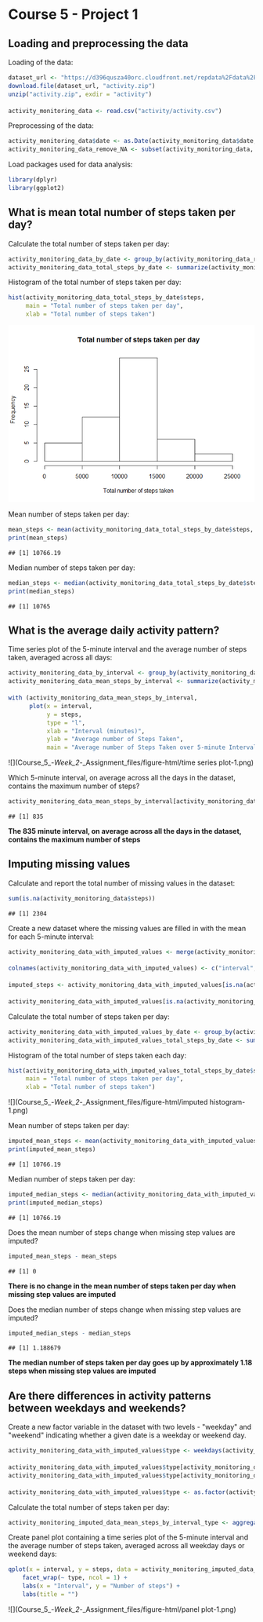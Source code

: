# Course 5 - Project 1





## Loading and preprocessing the data

Loading of the data:


```r
dataset_url <- "https://d396qusza40orc.cloudfront.net/repdata%2Fdata%2Factivity.zip"
download.file(dataset_url, "activity.zip")
unzip("activity.zip", exdir = "activity")

activity_monitoring_data <- read.csv("activity/activity.csv")
```

Preprocessing of the data: 


```r
activity_monitoring_data$date <- as.Date(activity_monitoring_data$date, "%Y-%m-%d")
activity_monitoring_data_remove_NA <- subset(activity_monitoring_data, steps != "NA")
```

Load packages used for data analysis:


```r
library(dplyr)
library(ggplot2)
```

## What is mean total number of steps taken per day?

Calculate the total number of steps taken per day:


```r
activity_monitoring_data_by_date <- group_by(activity_monitoring_data_remove_NA, date)
activity_monitoring_data_total_steps_by_date <- summarize(activity_monitoring_data_by_date, steps = sum(steps))
```

Histogram of the total number of steps taken per day:


```r
hist(activity_monitoring_data_total_steps_by_date$steps, 
     main = "Total number of steps taken per day", 
     xlab = "Total number of steps taken")
```

![](Course_5_-_Week_2_-_Assignment_files/figure-html/histogram-1.png)<!-- -->

Mean number of steps taken per day:


```r
mean_steps <- mean(activity_monitoring_data_total_steps_by_date$steps, na.rm = TRUE)
print(mean_steps)
```

```
## [1] 10766.19
```

Median number of steps taken per day:


```r
median_steps <- median(activity_monitoring_data_total_steps_by_date$steps, na.rm = TRUE)
print(median_steps)
```

```
## [1] 10765
```

## What is the average daily activity pattern?

Time series plot of the 5-minute interval and the average number of steps taken, averaged across all days:


```r
activity_monitoring_data_by_interval <- group_by(activity_monitoring_data_remove_NA, interval)
activity_monitoring_data_mean_steps_by_interval <- summarize(activity_monitoring_data_by_interval, steps = mean(steps))

with (activity_monitoring_data_mean_steps_by_interval, 
      plot(x = interval, 
           y = steps, 
           type = "l", 
           xlab = "Interval (minutes)",
           ylab = "Average number of Steps Taken",
           main = "Average number of Steps Taken over 5-minute Intervals"))
```

![](Course_5_-_Week_2_-_Assignment_files/figure-html/time series plot-1.png)<!-- -->

Which 5-minute interval, on average across all the days in the dataset, contains the maximum number of steps?


```r
activity_monitoring_data_mean_steps_by_interval[activity_monitoring_data_mean_steps_by_interval$steps == max(activity_monitoring_data_mean_steps_by_interval$steps), ]$interval
```

```
## [1] 835
```

**The 835 minute interval, on average across all the days in the dataset, contains the maximum number of steps**

## Imputing missing values

Calculate and report the total number of missing values in the dataset:


```r
sum(is.na(activity_monitoring_data$steps))
```

```
## [1] 2304
```

Create a new dataset where the missing values are filled in with the mean for each 5-minute interval:


```r
activity_monitoring_data_with_imputed_values <- merge(activity_monitoring_data, activity_monitoring_data_mean_steps_by_interval, by.x = "interval", by.y = "interval")

colnames(activity_monitoring_data_with_imputed_values) <- c("interval", "steps", "date", "imputed_steps")

imputed_steps <- activity_monitoring_data_with_imputed_values[is.na(activity_monitoring_data_with_imputed_values$steps), ]$imputed_steps

activity_monitoring_data_with_imputed_values[is.na(activity_monitoring_data_with_imputed_values$steps), ]$steps <- imputed_steps
```

Calculate the total number of steps taken per day:


```r
activity_monitoring_data_with_imputed_values_by_date <- group_by(activity_monitoring_data_with_imputed_values, date)
activity_monitoring_data_with_imputed_values_total_steps_by_date <- summarize(activity_monitoring_data_with_imputed_values_by_date, steps = sum(steps))
```

Histogram of the total number of steps taken each day:


```r
hist(activity_monitoring_data_with_imputed_values_total_steps_by_date$steps, 
     main = "Total number of steps taken per day", 
     xlab = "Total number of steps taken")
```

![](Course_5_-_Week_2_-_Assignment_files/figure-html/imputed histogram-1.png)<!-- -->

Mean number of steps taken per day:


```r
imputed_mean_steps <- mean(activity_monitoring_data_with_imputed_values_total_steps_by_date$steps)
print(imputed_mean_steps)
```

```
## [1] 10766.19
```

Median number of steps taken per day:


```r
imputed_median_steps <- median(activity_monitoring_data_with_imputed_values_total_steps_by_date$steps)
print(imputed_median_steps)
```

```
## [1] 10766.19
```

Does the mean number of steps change when missing step values are imputed? 


```r
imputed_mean_steps - mean_steps
```

```
## [1] 0
```

**There is no change in the mean number of steps taken per day when missing step values are imputed**

Does the median number of steps change when missing step values are imputed? 


```r
imputed_median_steps - median_steps
```

```
## [1] 1.188679
```

**The median number of steps taken per day goes up by approximately 1.18 steps when missing step values are imputed**

## Are there differences in activity patterns between weekdays and weekends?

Create a new factor variable in the dataset with two levels - "weekday" and "weekend" indicating whether a given date is a weekday or weekend day.


```r
activity_monitoring_data_with_imputed_values$type <- weekdays(activity_monitoring_data_with_imputed_values$date)

activity_monitoring_data_with_imputed_values$type[activity_monitoring_data_with_imputed_values$type %in% c("Saturday","Sunday")] <- "weekend"
activity_monitoring_data_with_imputed_values$type[activity_monitoring_data_with_imputed_values$type %in% c("Monday","Tuesday", "Wednesday", "Thursday", "Friday")] <- "weekday"

activity_monitoring_data_with_imputed_values$type <- as.factor(activity_monitoring_data_with_imputed_values$type)
```

Calculate the total number of steps taken per day:


```r
activity_monitoring_imputed_data_mean_steps_by_interval_type <- aggregate(formula = steps ~ interval + type, data = activity_monitoring_data_with_imputed_values, FUN = mean)
```

Create panel plot containing a time series plot of the 5-minute interval and the average number of steps taken, averaged across all weekday days or weekend days:


```r
qplot(x = interval, y = steps, data = activity_monitoring_imputed_data_mean_steps_by_interval_type, geom = "line") + 
    facet_wrap(~ type, ncol = 1) + 
    labs(x = "Interval", y = "Number of steps") + 
    labs(title = "")
```

![](Course_5_-_Week_2_-_Assignment_files/figure-html/panel plot-1.png)<!-- -->


